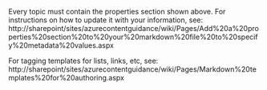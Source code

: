 <properties linkid="dev-nodejs-how-to-blob-storage" urlDisplayName="Blob Service" pageTitle="How to use blob storage (Node.js) - Windows Azure feature guide" title="How to use blob storage (Node.js) - Windows Azure feature guide" metaKeywords="Get started Azure blob, Azure unstructured data" description="Get started using the Windows Azure blob storage service to upload, download, list, and delete blob content." metaCanonical="http://www.windowsazure.com/en-us/develop/net/blob-storage" umbracoNaviHide="0" disqusComments="1" writer="starra" editor="tysonn" manager="cynthn" /> 

Every topic must contain the properties section shown above. For instructions on how to update it with your information, see:
http://sharepoint/sites/azurecontentguidance/wiki/Pages/Add%20a%20properties%20section%20to%20your%20markdown%20file%20to%20specify%20metadata%20values.aspx


For tagging templates for lists, links, etc, see:
http://sharepoint/sites/azurecontentguidance/wiki/Pages/Markdown%20templates%20for%20authoring.aspx
